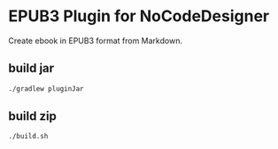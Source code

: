 # EPUB3 Plugin for NoCodeDesigner
Create ebook in EPUB3 format from Markdown.

## build jar
```bash
./gradlew pluginJar
```

## build zip
```bash
./build.sh
```